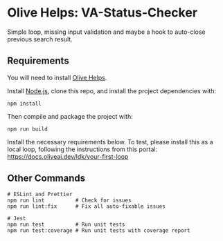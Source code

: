 # Olive Helps: VA-Status-Checker
Simple loop, missing input validation and maybe a hook to auto-close previous search result.

## Requirements

You will need to install [Olive Helps](https://oliveai.com/olive-helps/).

Install [Node.js](https://nodejs.org/), clone this repo, and install the project dependencies with:
```shell
npm install
```

Then compile and package the project with:
```shell
npm run build
```
Install the necessary requirements below. To test, please install this as a local loop, following the instructions from this portal:
https://docs.oliveai.dev/ldk/your-first-loop



## Other Commands

```shell
# ESLint and Prettier
npm run lint          # Check for issues
npm run lint:fix      # Fix all auto-fixable issues

# Jest
npm run test          # Run unit tests
npm run test:coverage # Run unit tests with coverage report
```
